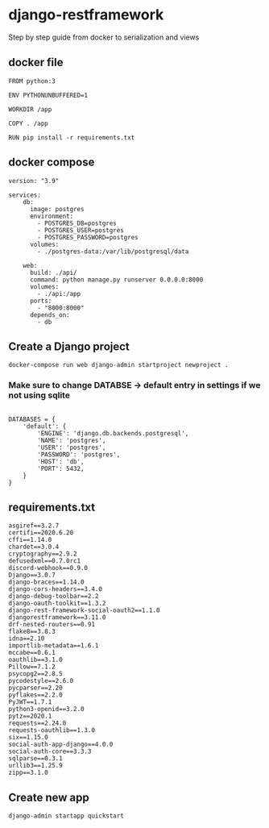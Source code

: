 # django-restframework
Step by step guide from docker to serialization and views

## docker file

```
FROM python:3

ENV PYTHONUNBUFFERED=1

WORKDIR /app

COPY . /app

RUN pip install -r requirements.txt
```

## docker compose

```
version: "3.9"

services: 
    db:
      image: postgres
      environment:
        - POSTGRES_DB=postgres
        - POSTGRES_USER=postgres
        - POSTGRES_PASSWORD=postgres
      volumes:
        - ./postgres-data:/var/lib/postgresql/data

    web:
      build: ./api/
      command: python manage.py runserver 0.0.0.0:8000
      volumes:
        - ./api:/app
      ports:
        - "8000:8000"
      depends_on:
        - db

```

## Create a Django project

```
docker-compose run web django-admin startproject newproject .
```

### Make sure to change DATABSE -> default entry in settings if we not using sqlite
```
   
DATABASES = {
    'default': {
        'ENGINE': 'django.db.backends.postgresql',
        'NAME': 'postgres',
        'USER': 'postgres',
        'PASSWORD': 'postgres',
        'HOST': 'db',
        'PORT': 5432,
    }
}
```

## requirements.txt

```
asgiref==3.2.7
certifi==2020.6.20
cffi==1.14.0
chardet==3.0.4
cryptography==2.9.2
defusedxml==0.7.0rc1
discord-webhook==0.9.0
Django==3.0.7
django-braces==1.14.0
django-cors-headers==3.4.0
django-debug-toolbar==2.2
django-oauth-toolkit==1.3.2
django-rest-framework-social-oauth2==1.1.0
djangorestframework==3.11.0
drf-nested-routers==0.91
flake8==3.8.3
idna==2.10
importlib-metadata==1.6.1
mccabe==0.6.1
oauthlib==3.1.0
Pillow==7.1.2
psycopg2==2.8.5
pycodestyle==2.6.0
pycparser==2.20
pyflakes==2.2.0
PyJWT==1.7.1
python3-openid==3.2.0
pytz==2020.1
requests==2.24.0
requests-oauthlib==1.3.0
six==1.15.0
social-auth-app-django==4.0.0
social-auth-core==3.3.3
sqlparse==0.3.1
urllib3==1.25.9
zipp==3.1.0
```

## Create new app

```
django-admin startapp quickstart
```
